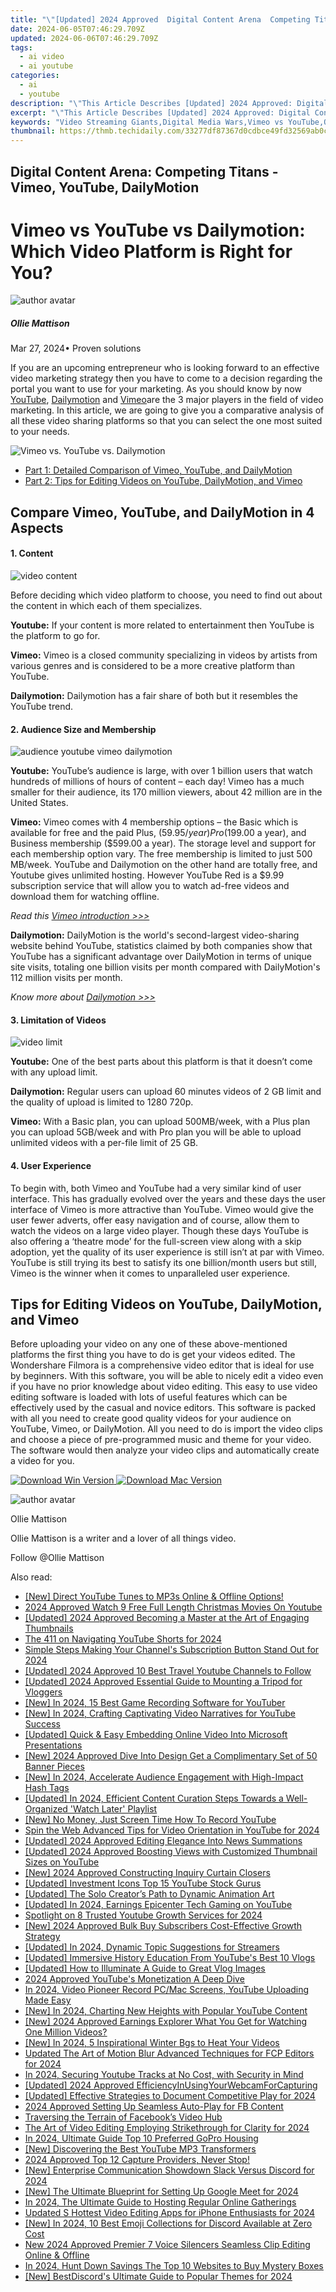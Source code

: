```yaml
---
title: "\"[Updated] 2024 Approved  Digital Content Arena  Competing Titans - Vimeo, YouTube, DailyMotion\""
date: 2024-06-05T07:46:29.709Z
updated: 2024-06-06T07:46:29.709Z
tags:
  - ai video
  - ai youtube
categories:
  - ai
  - youtube
description: "\"This Article Describes [Updated] 2024 Approved: Digital Content Arena: Competing Titans - Vimeo, YouTube, DailyMotion\""
excerpt: "\"This Article Describes [Updated] 2024 Approved: Digital Content Arena: Competing Titans - Vimeo, YouTube, DailyMotion\""
keywords: "Video Streaming Giants,Digital Media Wars,Vimeo vs YouTube,Online Content Leaders,Top Video Platforms,Social Media Video,Digital Video Landscape"
thumbnail: https://thmb.techidaily.com/33277df87367d0cdbce49fd32569ab0c6e35402a20f9cd77a73d4dd6ae5bf66d.png
---
```


## Digital Content Arena: Competing Titans - Vimeo, YouTube, DailyMotion

# Vimeo vs YouTube vs Dailymotion: Which Video Platform is Right for You?

![author avatar](https://images.wondershare.com/filmora/article-images/ollie-mattison.jpg)

##### Ollie Mattison

 Mar 27, 2024• Proven solutions

If you are an upcoming entrepreneur who is looking forward to an effective video marketing strategy then you have to come to a decision regarding the portal you want to use for your marketing. As you should know by now [YouTube](https://www.youtube.com/), [Dailymotion](http://www.dailymotion.com/) and [Vimeo](https://www.vimeo.com/)are the 3 major players in the field of video marketing. In this article, we are going to give you a comparative analysis of all these video sharing platforms so that you can select the one most suited to your needs.

![Vimeo vs. YouTube vs. Dailymotion](https://images.wondershare.com/filmora/article-images/vimeo-youtube-dailymotion.png)

* [Part 1: Detailed Comparison of Vimeo, YouTube, and DailyMotion](#part1)
* [Part 2: Tips for Editing Videos on YouTube, DailyMotion, and Vimeo](#part2)

## Compare Vimeo, YouTube, and DailyMotion in 4 Aspects

#### 1\.  Content

![video content](https://images.wondershare.com/filmora/article-images/video-content.jpg)

Before deciding which video platform to choose, you need to find out about the content in which each of them specializes.

**Youtube:** If your content is more related to entertainment then YouTube is the platform to go for.

 **Vimeo:** Vimeo is a closed community specializing in videos by artists from various genres and is considered to be a more creative platform than YouTube.

**Dailymotion:** Dailymotion has a fair share of both but it resembles the YouTube trend.

#### 2\.  Audience Size and Membership

![audience youtube vimeo dailymotion](https://images.wondershare.com/filmora/article-images/audience-youtube-vimeo-dailymotion.jpg)

**Youtube:** YouTube’s audience is large, with over 1 billion users that watch hundreds of millions of hours of content – each day! Vimeo has a much smaller for their audience, its 170 million viewers, about 42 million are in the United States.

**Vimeo:** Vimeo comes with 4 membership options – the Basic which is available for free and the paid Plus, ($59.95/ year) Pro ($199.00 a year), and Business membership ($599.00 a year). The storage level and support for each membership option vary. The free membership is limited to just 500 MB/week. YouTube and Dailymotion on the other hand are totally free, and Youtube gives unlimited hosting. However YouTube Red is a $9.99 subscription service that will allow you to watch ad-free videos and download them for watching offline.

 _Read this [Vimeo introduction >>>](https://tools.techidaily.com/wondershare/filmora/download/)_

**Dailymotion:** DailyMotion is the world's second-largest video-sharing website behind YouTube, statistics claimed by both companies show that YouTube has a significant advantage over DailyMotion in terms of unique site visits, totaling one billion visits per month compared with DailyMotion's 112 million visits per month.

_Know more about [Dailymotion >>>](https://tools.techidaily.com/wondershare/filmora/download/)_

#### 3\.  Limitation of Videos

![video limit](https://images.wondershare.com/filmora/article-images/videolimit-youtube-vimeo-dailymotion.jpg)

**Youtube:** One of the best parts about this platform is that it doesn’t come with any upload limit.

**Dailymotion:** Regular users can upload 60 minutes videos of 2 GB limit and the quality of upload is limited to 1280 720p.

**Vimeo:** With a Basic plan, you can upload 500MB/week, with a Plus plan you can upload 5GB/week and with Pro plan you will be able to upload unlimited videos with a per-file limit of 25 GB.

#### 4\.  User Experience

To begin with, both Vimeo and YouTube had a very similar kind of user interface. This has gradually evolved over the years and these days the user interface of Vimeo is more attractive than YouTube. Vimeo would give the user fewer adverts, offer easy navigation and of course, allow them to watch the videos on a large video player. Though these days YouTube is also offering a ‘theatre mode’ for the full-screen view along with a skip adoption, yet the quality of its user experience is still isn’t at par with Vimeo. YouTube is still trying its best to satisfy its one billion/month users but still, Vimeo is the winner when it comes to unparalleled user experience.

## Tips for Editing Videos on YouTube, DailyMotion, and Vimeo

Before uploading your video on any one of these above-mentioned platforms the first thing you have to do is get your videos edited. The Wondershare Filmora is a comprehensive video editor that is ideal for use by beginners. With this software, you will be able to nicely edit a video even if you have no prior knowledge about video editing. This easy to use video editing software is loaded with lots of useful features which can be effectively used by the casual and novice editors. This software is packed with all you need to create good quality videos for your audience on YouTube, Vimeo, or DailyMotion. All you need to do is import the video clips and choose a piece of pre-programmed music and theme for your video. The software would then analyze your video clips and automatically create a video for you.

[![Download Win Version](https://images.wondershare.com/filmora/guide/download-btn-win.jpg) ](https://tools.techidaily.com/wondershare/filmora/download/) [![Download Mac Version](https://images.wondershare.com/filmora/guide/download-btn-mac.jpg) ](https://tools.techidaily.com/wondershare/filmora/download/)

![author avatar](https://images.wondershare.com/filmora/article-images/ollie-mattison.jpg)

Ollie Mattison

Ollie Mattison is a writer and a lover of all things video.

Follow @Ollie Mattison

<span class="atpl-alsoreadstyle">Also read:</span>
<div><ul>
<li><a href="https://facebook-video-footage.techidaily.com/new-direct-youtube-tunes-to-mp3s-online-and-offline-options/"><u>[New] Direct YouTube Tunes to MP3s  Online & Offline Options!</u></a></li>
<li><a href="https://facebook-video-footage.techidaily.com/2024-approved-watch-9-free-full-length-christmas-movies-on-youtube/"><u>2024 Approved  Watch 9 Free Full Length Christmas Movies On Youtube</u></a></li>
<li><a href="https://facebook-video-footage.techidaily.com/updated-2024-approved-becoming-a-master-at-the-art-of-engaging-thumbnails/"><u>[Updated] 2024 Approved  Becoming a Master at the Art of Engaging Thumbnails</u></a></li>
<li><a href="https://facebook-video-footage.techidaily.com/the-411-on-navigating-youtube-shorts-for-2024/"><u>The 411 on Navigating YouTube Shorts for 2024</u></a></li>
<li><a href="https://facebook-video-footage.techidaily.com/simple-steps-making-your-channels-subscription-button-stand-out-for-2024/"><u>Simple Steps  Making Your Channel's Subscription Button Stand Out for 2024</u></a></li>
<li><a href="https://facebook-video-footage.techidaily.com/updated-2024-approved-10-best-travel-youtube-channels-to-follow/"><u>[Updated] 2024 Approved  10 Best Travel Youtube Channels to Follow</u></a></li>
<li><a href="https://facebook-video-footage.techidaily.com/updated-2024-approved-essential-guide-to-mounting-a-tripod-for-vloggers/"><u>[Updated] 2024 Approved  Essential Guide to Mounting a Tripod for Vloggers</u></a></li>
<li><a href="https://facebook-video-footage.techidaily.com/new-in-2024-15-best-game-recording-software-for-youtuber/"><u>[New] In 2024, 15 Best Game Recording Software for YouTuber</u></a></li>
<li><a href="https://facebook-video-footage.techidaily.com/new-in-2024-crafting-captivating-video-narratives-for-youtube-success/"><u>[New] In 2024, Crafting Captivating Video Narratives for YouTube Success</u></a></li>
<li><a href="https://facebook-video-footage.techidaily.com/updated-quick-and-easy-embedding-online-video-into-microsoft-presentations/"><u>[Updated] Quick & Easy  Embedding Online Video Into Microsoft Presentations</u></a></li>
<li><a href="https://facebook-video-footage.techidaily.com/new-2024-approved-dive-into-design-get-a-complimentary-set-of-50-banner-pieces/"><u>[New] 2024 Approved  Dive Into Design  Get a Complimentary Set of 50 Banner Pieces</u></a></li>
<li><a href="https://facebook-video-footage.techidaily.com/new-in-2024-accelerate-audience-engagement-with-high-impact-hash-tags/"><u>[New] In 2024, Accelerate Audience Engagement with High-Impact Hash Tags</u></a></li>
<li><a href="https://facebook-video-footage.techidaily.com/updated-in-2024-efficient-content-curation-steps-towards-a-well-organized-watch-later-playlist/"><u>[Updated] In 2024, Efficient Content Curation  Steps Towards a Well-Organized 'Watch Later' Playlist</u></a></li>
<li><a href="https://facebook-video-footage.techidaily.com/new-no-money-just-screen-time-how-to-record-youtube/"><u>[New] No Money, Just Screen Time  How To Record YouTube</u></a></li>
<li><a href="https://facebook-video-footage.techidaily.com/spin-the-web-advanced-tips-for-video-orientation-in-youtube-for-2024/"><u>Spin the Web  Advanced Tips for Video Orientation in YouTube for 2024</u></a></li>
<li><a href="https://facebook-video-footage.techidaily.com/updated-2024-approved-editing-elegance-into-news-summations/"><u>[Updated] 2024 Approved  Editing Elegance Into News Summations</u></a></li>
<li><a href="https://facebook-video-footage.techidaily.com/updated-2024-approved-boosting-views-with-customized-thumbnail-sizes-on-youtube/"><u>[Updated] 2024 Approved  Boosting Views with Customized Thumbnail Sizes on YouTube</u></a></li>
<li><a href="https://facebook-video-footage.techidaily.com/new-2024-approved-constructing-inquiry-curtain-closers/"><u>[New] 2024 Approved  Constructing Inquiry Curtain Closers</u></a></li>
<li><a href="https://facebook-video-footage.techidaily.com/updated-investment-icons-top-15-youtube-stock-gurus/"><u>[Updated] Investment Icons  Top 15 YouTube Stock Gurus</u></a></li>
<li><a href="https://facebook-video-footage.techidaily.com/updated-the-solo-creators-path-to-dynamic-animation-art/"><u>[Updated] The Solo Creator’s Path to Dynamic Animation Art</u></a></li>
<li><a href="https://facebook-video-footage.techidaily.com/updated-in-2024-earnings-epicenter-tech-gaming-on-youtube/"><u>[Updated] In 2024, Earnings Epicenter  Tech Gaming on YouTube</u></a></li>
<li><a href="https://facebook-video-footage.techidaily.com/spotlight-on-8-trusted-youtube-growth-services-for-2024/"><u>Spotlight on 8 Trusted Youtube Growth Services for 2024</u></a></li>
<li><a href="https://facebook-video-footage.techidaily.com/new-2024-approved-bulk-buy-subscribers-cost-effective-growth-strategy/"><u>[New] 2024 Approved  Bulk Buy Subscribers  Cost-Effective Growth Strategy</u></a></li>
<li><a href="https://facebook-video-footage.techidaily.com/updated-in-2024-dynamic-topic-suggestions-for-streamers/"><u>[Updated] In 2024, Dynamic Topic Suggestions for Streamers</u></a></li>
<li><a href="https://facebook-video-footage.techidaily.com/updated-immersive-history-education-from-youtubes-best-10-vlogs/"><u>[Updated] Immersive History Education From YouTube's Best 10 Vlogs</u></a></li>
<li><a href="https://facebook-video-footage.techidaily.com/updated-how-to-illuminate-a-guide-to-great-vlog-images/"><u>[Updated] How to Illuminate  A Guide to Great Vlog Images</u></a></li>
<li><a href="https://facebook-video-footage.techidaily.com/2024-approved-youtubes-monetization-a-deep-dive/"><u>2024 Approved  YouTube's Monetization  A Deep Dive</u></a></li>
<li><a href="https://facebook-video-footage.techidaily.com/in-2024-video-pioneer-record-pcmac-screens-youtube-uploading-made-easy/"><u>In 2024, Video Pioneer  Record PC/Mac Screens, YouTube Uploading Made Easy</u></a></li>
<li><a href="https://facebook-video-footage.techidaily.com/new-in-2024-charting-new-heights-with-popular-youtube-content/"><u>[New] In 2024, Charting New Heights with Popular YouTube Content</u></a></li>
<li><a href="https://facebook-video-footage.techidaily.com/new-2024-approved-earnings-explorer-what-you-get-for-watching-one-million-videos/"><u>[New] 2024 Approved  Earnings Explorer  What You Get for Watching One Million Videos?</u></a></li>
<li><a href="https://facebook-video-footage.techidaily.com/new-in-2024-5-inspirational-winter-bgs-to-heat-your-videos/"><u>[New] In 2024, 5 Inspirational Winter Bgs to Heat Your Videos</u></a></li>
<li><a href="https://ai-video-apps.techidaily.com/updated-the-art-of-motion-blur-advanced-techniques-for-fcp-editors-for-2024/"><u>Updated The Art of Motion Blur Advanced Techniques for FCP Editors for 2024</u></a></li>
<li><a href="https://youtube-stream.techidaily.com/in-2024-securing-youtube-tracks-at-no-cost-with-security-in-mind/"><u>In 2024, Securing Youtube Tracks at No Cost, with Security in Mind</u></a></li>
<li><a href="https://screen-recording.techidaily.com/updated-2024-approved-efficiencyinusingyourwebcamforcapturing/"><u>[Updated] 2024 Approved  EfficiencyInUsingYourWebcamForCapturing</u></a></li>
<li><a href="https://desktop-recording.techidaily.com/updated-effective-strategies-to-document-competitive-play-for-2024/"><u>[Updated] Effective Strategies to Document Competitive Play for 2024</u></a></li>
<li><a href="https://facebook-video-content.techidaily.com/2024-approved-setting-up-seamless-auto-play-for-fb-content/"><u>2024 Approved  Setting Up Seamless Auto-Play for FB Content</u></a></li>
<li><a href="https://facebook-videos.techidaily.com/traversing-the-terrain-of-facebooks-video-hub/"><u>Traversing the Terrain of Facebook’s Video Hub</u></a></li>
<li><a href="https://video-capture.techidaily.com/the-art-of-video-editing-employing-strikethrough-for-clarity-for-2024/"><u>The Art of Video Editing  Employing Strikethrough for Clarity for 2024</u></a></li>
<li><a href="https://some-skills.techidaily.com/in-2024-ultimate-guide-top-10-preferred-gopro-housing/"><u>In 2024, Ultimate Guide  Top 10 Preferred GoPro Housing</u></a></li>
<li><a href="https://youtube-clips.techidaily.com/new-discovering-the-best-youtube-mp3-transformers/"><u>[New] Discovering the Best YouTube MP3 Transformers</u></a></li>
<li><a href="https://screen-recording.techidaily.com/1715859581408-2024-approved-top-12-capture-providers-never-stop/"><u>2024 Approved  Top 12 Capture Providers, Never Stop!</u></a></li>
<li><a href="https://discord-videos.techidaily.com/new-enterprise-communication-showdown-slack-versus-discord-for-2024/"><u>[New] Enterprise Communication Showdown  Slack Versus Discord for 2024</u></a></li>
<li><a href="https://screen-capture.techidaily.com/new-the-ultimate-blueprint-for-setting-up-google-meet-for-2024/"><u>[New] The Ultimate Blueprint for Setting Up Google Meet for 2024</u></a></li>
<li><a href="https://screen-mirroring-recording.techidaily.com/in-2024-the-ultimate-guide-to-hosting-regular-online-gatherings/"><u>In 2024, The Ultimate Guide to Hosting Regular Online Gatherings</u></a></li>
<li><a href="https://video-creation-software.techidaily.com/updated-s-hottest-video-editing-apps-for-iphone-enthusiasts-for-2024/"><u>Updated S Hottest Video Editing Apps for iPhone Enthusiasts for 2024</u></a></li>
<li><a href="https://discord-videos.techidaily.com/new-in-2024-10-best-emoji-collections-for-discord-available-at-zero-cost/"><u>[New] In 2024, 10 Best Emoji Collections for Discord Available at Zero Cost</u></a></li>
<li><a href="https://audio-editing.techidaily.com/new-2024-approved-premier-7-voice-silencers-seamless-clip-editing-online-and-offline/"><u>New 2024 Approved Premier 7 Voice Silencers Seamless Clip Editing Online & Offline</u></a></li>
<li><a href="https://some-techniques.techidaily.com/in-2024-hunt-down-savings-the-top-10-websites-to-buy-mystery-boxes/"><u>In 2024, Hunt Down Savings  The Top 10 Websites to Buy Mystery Boxes</u></a></li>
<li><a href="https://discord-videos.techidaily.com/new-bestdiscords-ultimate-guide-to-popular-themes-for-2024/"><u>[New] BestDiscord's Ultimate Guide to Popular Themes for 2024</u></a></li>
</ul></div>

<ins class="adsbygoogle"
      style="display:block"
      data-ad-client="ca-pub-7571918770474297"
      data-ad-slot="8358498916"
      data-ad-format="auto"
      data-full-width-responsive="true"></ins>
